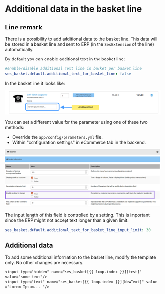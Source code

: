 # Additional data in the basket line

## Line remark

There is a possibility to add additional data to the basket line. This data will be stored in a basket line and sent to ERP (in the `SesExtension` of the line) automatically.

By default you can enable additional text in the basket line:

``` yaml
#enable/disable additional text line in basket per basket line
ses_basket.default.additional_text_for_basket_line: false
```

In the basket line it looks like:

![](../../img/basket_additional_data_1.png)

You can set a different value for the parameter using one of these two methods: 

- Override the `app/config/parameters.yml` file.
- Within "configuration settings" in eCommerce tab in the backend.

![](../../img/basket_additional_data_2.png)

The input length of this field is controlled by a setting. This is important since the ERP might not accept text longer than a given limit. 

``` yaml
ses_basket.default.additional_text_for_basket_line_input_limit: 30
```

## Additional data

To add some additional information to the basket line, modify the template only. No other changes are necessary.

``` 
<input type="hidden" name="ses_basket[{{ loop.index }}][test]" value="some text"/>
<input type="text" name="ses_basket[{{ loop.index }}][NewText]" value ="Lorem Ipsum... "/>
```
